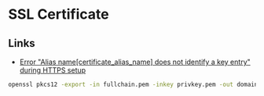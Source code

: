 # SSL Certificate

## Links

* [Error "Alias name[certificate_alias_name] does not identify a key entry" during HTTPS setup](https://support.tibco.com/s/article/Error-Alias-name-certificate-alias-name-does-not-identify-a-key-entry-during-HTTPS-setup)

```sh
openssl pkcs12 -export -in fullchain.pem -inkey privkey.pem -out domain.pfx
```
